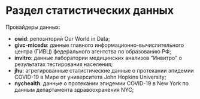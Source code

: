 # Раздел статистических данных

Провайдеры данных:<br>
* **owid**: репозиторий Our World in Data;<br>
* **givc-micedu**: данные главного информационно-вычислительного центра (ГИВЦ)  федерального агентства по образованию РФ;
* **invitro**: данные лаборатории медицинских анализов "Инвитро" о результатах тестирования населения;
* **jhu**: агрегированные статистические данные о протекании эпидемии COVID-19 в Мире от университета John Hopkins University;
* **nychealth**: данные о протекании эпидемии COVID-19 в New York по данным департамента здравоохранения NYC;